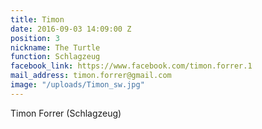 ```yaml
---
title: Timon
date: 2016-09-03 14:09:00 Z
position: 3
nickname: The Turtle
function: Schlagzeug
facebook_link: https://www.facebook.com/timon.forrer.1
mail_address: timon.forrer@gmail.com
image: "/uploads/Timon_sw.jpg"
---
```


Timon Forrer (Schlagzeug)